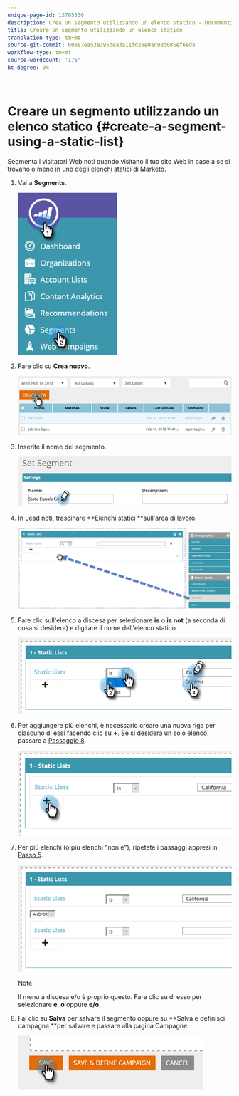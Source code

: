 ```yaml
---
unique-page-id: 13795536
description: Crea un segmento utilizzando un elenco statico - Documenti Marketo - Documentazione prodotto
title: Creare un segmento utilizzando un elenco statico
translation-type: tm+mt
source-git-commit: 00887ea53e395bea3a11fd28e0ac98b085ef6ed8
workflow-type: tm+mt
source-wordcount: '176'
ht-degree: 0%

---
```



# Creare un segmento utilizzando un elenco statico {#create-a-segment-using-a-static-list}

Segmenta i visitatori Web noti quando visitano il tuo sito Web in base a se si trovano o meno in uno degli [elenchi statici](http://docs.marketo.com/display/DOCS/Understanding+Static+Lists) di Marketo.

1. Vai a **Segments**.

   ![](assets/1.jpg)

1. Fare clic su **Crea nuovo**.

   ![](assets/two.png)

1. Inserite il nome del segmento.

   ![](assets/three.png)

1. In Lead noti, trascinare **Elenchi statici **sull&#39;area di lavoro.

   ![](assets/four-2.png)

1. Fare clic sull&#39;elenco a discesa per selezionare **is** o **is not** (a seconda di cosa si desidera) e digitare il nome dell&#39;elenco statico.

   ![](assets/five-2.png)

1. Per aggiungere più elenchi, è necessario creare una nuova riga per ciascuno di essi facendo clic su **+**. Se si desidera un solo elenco, passare a [Passaggio 8](#eight).

   ![](assets/six-1.png)

1. Per più elenchi (o più elenchi &quot;non è&quot;), ripetete i passaggi appresi in [Passo 5](#five).

   ![](assets/seven-2.png)

   >[!NOTE]
   >
   >Il menu a discesa e/o è proprio questo. Fare clic su di esso per selezionare **e**, **o** oppure **e/o**.

1. Fai clic su **Salva** per salvare il segmento oppure su **Salva e definisci campagna **per salvare e passare alla pagina Campagne.

   ![](assets/eight-1.png)

